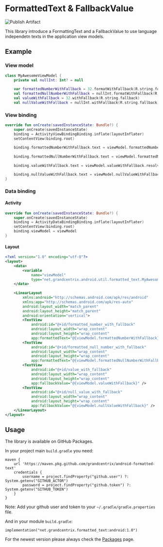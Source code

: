   
# FormattedText & FallbackValue  
  ![Publish Artifact](https://github.com/grandcentrix/android-formatted-text/workflows/Publish%20Artifact/badge.svg)    
    
This library introduce a FormattingText and a FallbackValue to use language independetn texts in the application view models.     
    
## Example  
 
### View model

```kotlin
class MyAwesomeViewModel {    
    private val nullInt: Int? = null    
    
    var formattedNumberWithFallback = 32.formatWithFallback(R.string.formatted_number, R.string.fallback)    
    val formattedNullNumberWithFallback = nullInt.formatWithFallback(R.string.formatted_number, R.string.fallback)    
    val valueWithFallback = 32.withFallback(R.string.fallback)
    val nullValueWithFallback = nullInt.withFallback(R.string.fallback) }  
``` 

### View binding

```kotlin
override fun onCreate(savedInstanceState: Bundle?) {    
    super.onCreate(savedInstanceState)    
    binding = ActivityViewBindingBinding.inflate(layoutInflater)    
    setContentView(binding.root)    
    
    binding.formattedNumberWithFallback.text = viewModel.formattedNumberWithFallback.resolveString(this)    
          
    binding.formattedNullNumberWithFallback.text = viewModel.formattedNullNumberWithFallback.resolveString(this)    
          
    binding.valueWithFallback.text = viewModel.valueWithFallback.resolveString(this)

    binding.nullValueWithFallback.text = viewModel.nullValueWithFallback.resolveString(this)
}
```

### Data binding

#### Activity

```kotlin
override fun onCreate(savedInstanceState: Bundle?) {    
    super.onCreate(savedInstanceState)    
    binding = ActivityDataBindingBinding.inflate(layoutInflater)    
    setContentView(binding.root)    
    binding.viewModel = viewModel 
}
```

#### Layout

```XML     
<?xml version="1.0" encoding="utf-8"?>
<layout>        
    <data>    
        <variable
            name="viewModel"
            type="net.grandcentrix.android.util.formatted_text.MyAwesomeViewModel" />
	</data>    
    
    <LinearLayout
	    xmlns:android="http://schemas.android.com/apk/res/android"  
	    xmlns:app="http://schemas.android.com/apk/res-auto"
	    android:layout_width="match_parent"
	    android:layout_height="match_parent"
	    android:orientation="vertical">
        <TextView
            android:id="@+id/formatted_number_with_fallback"
            android:layout_width="wrap_content"
            android:layout_height="wrap_content"
            app:formattedText="@{viewModel.formattedNumberWithFallback}" />    
        <TextView
	        android:id="@+id/formatted_null_number_with_fallback"
	        android:layout_width="wrap_content"
	        android:layout_height="wrap_content"
	        app:formattedText="@{viewModel.formattedNullNumberWithFallback}" />     
        <TextView
	        android:id="@+id/value_with_fallback"
	        android:layout_width="wrap_content"
	        android:layout_height="wrap_content"
	        app:fallbackValue="@{viewModel.valueWithFallback}" />    
        <TextView
            android:id="@+id/null_value_with_fallback"
	        android:layout_width="wrap_content"
	        android:layout_height="wrap_content"
	        app:fallbackValue="@{viewModel.nullValueWithFallback}" />
	</LinearLayout>
</layout>  
```

## Usage

The library is available on GitHub Packages.    
    
In your project main `build.gradle` you need:    
```
maven {
    url 'https://maven.pkg.github.com/grandcentrix/android-formatted-text'
    credentials {
        username = project.findProperty("github.user") ?: System.getenv("GITHUB_ACTOR")
        password = project.findProperty("github.token") ?: System.getenv("GITHUB_TOKEN")
    }
}
```
Note: Add your github user and token to your `~/.gradle/gradle.properties` file.    

And in your module `build.gradle`:    
    
```
implementation("net.grandcentrix.formatted_text:android:1.0")
```    

 For the newest version please always check the [Packages](https://github.com/grandcentrix/android-formatted-text/packages) page.